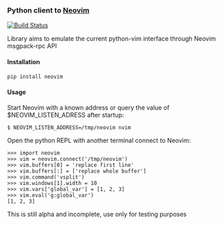 ### Python client to [Neovim](https://github.com/neovim/neovim)

[![Build Status](https://travis-ci.org/neovim/python-client?branch=master)](https://travis-ci.org/neovim/python-client)

Library aims to emulate the current python-vim interface through Neovim
msgpack-rpc API

#### Installation

```sh
pip install neovim
```

#### Usage

Start Neovim with a known address or query the value of $NEOVIM_LISTEN_ADRESS
after startup: 

```sh
$ NEOVIM_LISTEN_ADDRESS=/tmp/neovim nvim
```

Open the python REPL with another terminal connect to Neovim:

```
>>> import neovim
>>> vim = neovim.connect('/tmp/neovim')
>>> vim.buffers[0] = 'replace first line'
>>> vim.buffers[:] = ['replace whole buffer']
>>> vim.command('vsplit')
>>> vim.windows[1].width = 10
>>> vim.vars['global_var'] = [1, 2, 3]
>>> vim.eval('g:global_var')
[1, 2, 3]
```

This is still alpha and incomplete, use only for testing purposes
